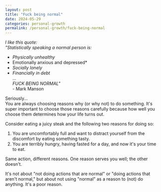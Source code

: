 ```yaml
---
layout: post
title: "Fuck being normal"
date: 2024-05-29
categories: personal-growth
permalink: /personal-growth/fuck-being-normal
---
```

*I like this quote:*  
*"Statistically speaking a normal person is:*
- *Physically unhealthy*
- Emotionally anxious and depressed*
- *Socially lonely*
- *Financially in debt*  
*...*  
*FUCK BEING NORMAL"*  
\- Mark Manson

Seriously...  
You are always choosing reasons why (or why not) to do something. It's super important to choose those reasons carefully because how well you choose them determines how your life turns out.

Consider eating a juicy steak and the following two reasons for doing so:

1. You are uncomfortably full and want to distract yourself from the discomfort by eating something tasty.
2. You are terribly hungry, having fasted for a day, and now it's your time to eat.

Same action, different reasons. One reason serves you well; the other doesn't.

It's not about "not doing actions that are normal" or "doing actions that aren't normal," but about not using "normal" as a reason to (not) do anything. It's a poor reason.